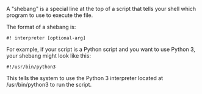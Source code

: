 A "shebang" is a special line at the top of a script that tells your shell which program to use to execute the file.

The format of a shebang is:

```
#! interpreter [optional-arg]
```

For example, if your script is a Python script and you want to use Python 3, your shebang might look like this:
```
#!/usr/bin/python3
```
This tells the system to use the Python 3 interpreter located at /usr/bin/python3 to run the script.
